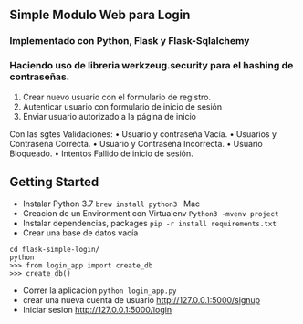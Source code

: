 ## Simple Modulo Web para Login
### Implementado con Python, Flask y Flask-Sqlalchemy
### Haciendo uso de libreria werkzeug.security para el hashing de contraseñas.

1. Crear nuevo usuario con el formulario de registro.
2. Autenticar usuario con formulario de inicio de sesión
3. Enviar usuario autorizado a la página de inicio

Con las sgtes Validaciones:
•   Usuario y contraseña Vacía.
•   Usuarios y Contraseña Correcta.
•   Usuario y Contraseña Incorrecta.
•   Usuario Bloqueado.
•   Intentos Fallido de inicio de sesión.


###

## Getting Started
- Instalar Python 3.7  `brew install python3 ` Mac
- Creacion de un Environment con Virtualenv `Python3 -mvenv project`
- Instalar dependencias, packages `pip -r install requirements.txt`
- Crear una base de datos vacía
```
cd flask-simple-login/
python
>>> from login_app import create_db
>>> create_db()
```

- Correr la aplicacion `python login_app.py`
- crear una nueva cuenta de usuario  http://127.0.0.1:5000/signup
- Iniciar sesion  http://127.0.0.1:5000/login
